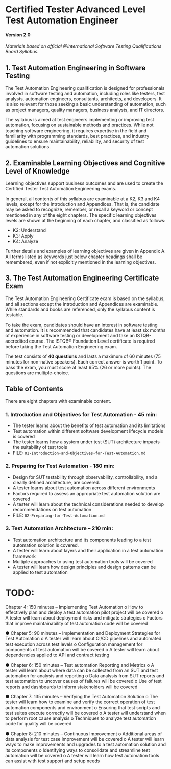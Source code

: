 # Certified Tester Advanced Level Test Automation Engineer
#### Version 2.0

*Materials based on official @International Software Testing Qualifications Board Syllabus.*

## 1. Test Automation Engineering in Software Testing

The Test Automation Engineering qualification is designed for professionals involved in software testing and automation, including roles like testers, test analysts, automation engineers, consultants, architects, and developers. It is also relevant for those seeking a basic understanding of automation, such as project managers, quality managers, business analysts, and IT directors.

The syllabus is aimed at test engineers implementing or improving test automation, focusing on sustainable methods and practices. While not teaching software engineering, it requires expertise in the field and familiarity with programming standards, best practices, and industry guidelines to ensure maintainability, reliability, and security of test automation solutions.

## 2. Examinable Learning Objectives and Cognitive Level of Knowledge

Learning objectives support business outcomes and are used to create the Certified Tester Test
Automation Engineering exams.

In general, all contents of this syllabus are examinable at a K2, K3 and K4 levels, except for the Introduction and Appendices. That is, the candidate may be asked to recognize, remember, or recall a keyword or concept mentioned in any of the eight chapters. The specific learning objectives levels are
shown at the beginning of each chapter, and classified as follows:
-  K2: Understand
-  K3: Apply
-  K4: Analyze

Further details and examples of learning objectives are given in Appendix A.
All terms listed as keywords just below chapter headings shall be remembered, even if not explicitly
mentioned in the learning objectives.

## 3. The Test Automation Engineering Certificate Exam

The Test Automation Engineering Certificate exam is based on the syllabus, and all sections except the Introduction and Appendices are examinable. While standards and books are referenced, only the syllabus content is testable.

To take the exam, candidates should have an interest in software testing and automation. It is recommended that candidates have at least six months of experience in software testing or development and take an ISTQB-accredited course. The ISTQB® Foundation Level certificate is required before taking the Test Automation Engineering exam.

The test consists of **40 questions** and lasts a maximum of 60 minutes (75 minutes for non-native speakers). Each correct answer is worth 1 point. To pass the exam, you must score at least 65% (26 or more points). The questions are multiple-choice.

## Table of Contents
There are eight chapters with examinable content.
### 1. Introduction and Objectives for Test Automation - 45 min:
- The tester learns about the benefits of test automation and its limitations
- Test automation within different software development lifecycle models is covered
- The tester learns how a system under test (SUT) architecture impacts the suitability of test tools
- FILE: `01-Introduction-and-Objectives-for-Test-Automation.md`

### 2. Preparing for Test Automation - 180 min:
- Design for SUT testability through observability, controllability, and a clearly defined architecture, are covered.
- A tester learns about test automation across different environments
- Factors required to assess an appropriate test automation solution are covered
- A tester will learn about the technical considerations needed to develop recommendations on test automation
- FILE: `02-Preparing-for-Test-Automation.md`

### 3. Test Automation Architecture – 210 min:
- Test automation architecture and its components leading to a test automation solution is covered.
- A tester will learn about layers and their application in a test automation framework
- Multiple approaches to using test automation tools will be covered
- A tester will learn how design principles and design patterns can be applied to test automation



# TODO:

Chapter 4: 150 minutes – Implementing Test Automation
o How to effectively plan and deploy a test automation pilot project will be covered
o A tester will learn about deployment risks and mitigate strategies
o Factors that improve maintainability of test automation code will be covered


● Chapter 5: 90 minutes – Implementation and Deployment Strategies for Test Automation
o A tester will learn about CI/CD pipelines and automated test execution across test levels
o Configuration management for components of test automation will be covered
o A tester will learn about dependencies applied to API and contract testing

● Chapter 6: 150 minutes – Test automation Reporting and Metrics
o A tester will learn about where data can be collected from an SUT and test automation for
analysis and reporting
o Data analysis from SUT reports and test automation to uncover causes of failures will be
covered
o Use of test reports and dashboards to inform stakeholders will be covered


● Chapter 7: 135 minutes – Verifying the Test Automation Solution
o The tester will learn how to examine and verify the correct operation of test automation
components and environment
o Ensuring that test scripts and test suites execute correctly will be covered
o A tester will understand when to perform root cause analysis
o Techniques to analyze test automation code for quality will be covered


● Chapter 8: 210 minutes – Continuous Improvement
o Additional areas of data analysis for test case improvement will be covered
o A tester will learn ways to make improvements and upgrades to a test automation
solution and its components
o Identifying ways to consolidate and streamline test automation will be covered
o A tester will learn how test automation tools can assist with test support and setup needs